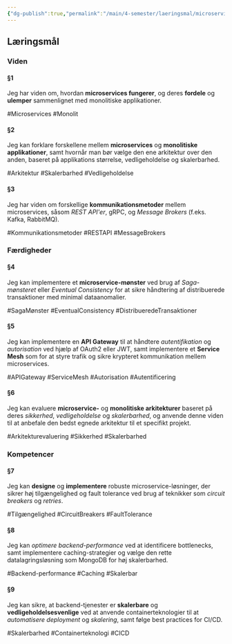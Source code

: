 ```yaml
---
{"dg-publish":true,"permalink":"/main/4-semester/laeringsmal/microservices-laeringsmal/","title":"Microservices Læringmål","created":"2024-09-11T11:41:52.839+02:00"}
---
```


## Læringsmål 
### Viden

#### §1
Jeg har viden om, hvordan **microservices fungerer**, og deres **fordele** og **ulemper** sammenlignet med monolitiske applikationer.

#Microservices #Monolit 
#### §2
Jeg kan forklare forskellene mellem **microservices** og **monolitiske applikationer**, samt hvornår man bør vælge den ene arkitektur over den anden, baseret på applikations størrelse, vedligeholdelse og skalerbarhed.

#Arkitektur #Skalerbarhed #Vedligeholdelse
#### §3
Jeg har viden om forskellige **kommunikationsmetoder** mellem microservices, såsom *REST* *API'er*, gRPC, og *Message Brokers* (f.eks. Kafka, RabbitMQ).

#Kommunikationsmetoder #RESTAPI #MessageBrokers
### Færdigheder

#### §4
Jeg kan implementere et **microservice-mønster** ved brug af *Saga-mønsteret* eller *Eventual Consistency* for at sikre håndtering af distribuerede transaktioner med minimal dataanomalier.

#SagaMønster #EventualConsistency #DistribueredeTransaktioner
#### §5
Jeg kan implementere en **API Gateway** til at håndtere *autentifikation* og *autorisation* ved hjælp af OAuth2 eller JWT, samt implementere et **Service Mesh** som for at styre trafik og sikre krypteret kommunikation mellem microservices.

#APIGateway #ServiceMesh #Autorisation #Autentificering 
#### §6
Jeg kan evaluere **microservice-** og **monolitiske arkitekturer** baseret på deres *sikkerhed*, *vedligeholdelse* og *skalerbarhed*, og anvende denne viden til at anbefale den bedst egnede arkitektur til et specifikt projekt.

#Arkitekturevaluering #Sikkerhed #Skalerbarhed

### Kompetencer

#### §7
Jeg kan **designe** og **implementere** robuste microservice-løsninger, der sikrer høj tilgængelighed og fault tolerance ved brug af teknikker som *circuit breakers* og *retries*.

#Tilgængelighed #CircuitBreakers #FaultTolerance
#### §8
Jeg kan *optimere backend-performance* ved at identificere bottlenecks, samt implementere caching-strategier og vælge den rette datalagringsløsning som MongoDB for høj skalerbarhed. 

#Backend-performance #Caching #Skalerbar
#### §9
Jeg kan sikre, at backend-tjenester er **skalerbare** og **vedligeholdelsesvenlige** ved at anvende containerteknologier til at *automatisere deployment* og *skalering*, samt følge best practices for CI/CD.

#Skalerbarhed #Containerteknologi #CICD